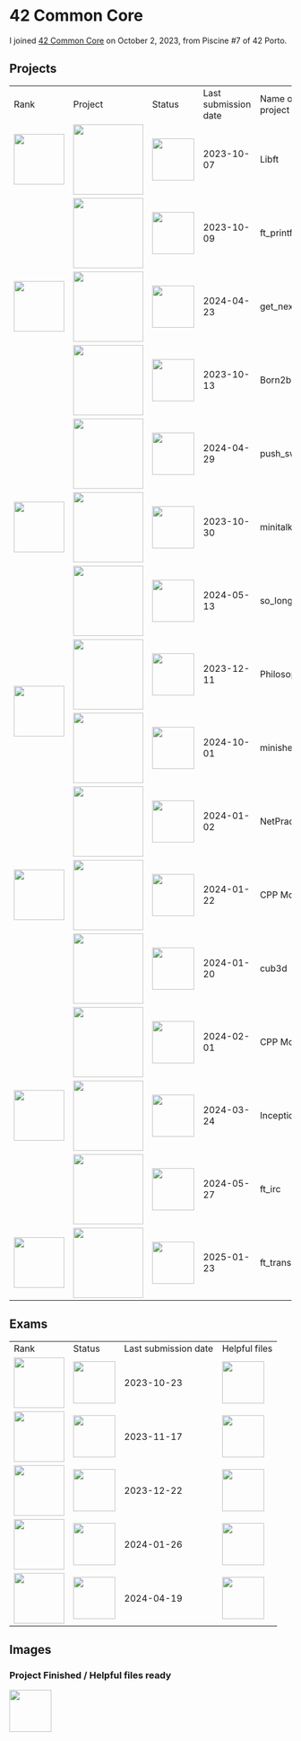 # 42 Common Core
I joined <a href="https://github.com/davidmonteiro03/42-common-core">42 Common Core</a> on October 2, 2023, from Piscine #7 of 42 Porto.

## Projects
<div align="center">
    <table>
        <tr>
            <td>Rank</td>
            <td>Project</td>
            <td>Status</td>
            <td>Last submission date</td>
            <td>Name of the project</td>
        </tr>
        <!-- RANK 00 -->
        <tr>
            <td>
                <img src="https://freepngimg.com/thumb/numbers/9-2-0-number-png-thumb.png" width="90"/>
            </td>
            <td>
                <a href="https://github.com/davidmonteiro03/42-common-core-libft">
                    <img src="https://github.com/byaliego/42-project-badges/blob/main/badges/libftm.png" width="125"/>
                </a>
            </td>
            <td>
                <img src="https://cdn-icons-png.flaticon.com/512/845/845646.png" width="75"/>
            </td>
            <td>2023-10-07</td>
            <td>Libft</td>
        </tr>
        <!-- RANK 01 -->
        <tr>
            <td rowspan="3">
                <img src="https://freepngimg.com/thumb/numbers/7-2-1-number-png-thumb.png" width="90"/>
            </td>
            <td>
                <a href="https://github.com/davidmonteiro03/42-common-core-ft_printf">
                    <img src="https://github.com/byaliego/42-project-badges/blob/main/badges/ft_printfe.png" width="125"/>
                </a>
            </td>
            <td>
                <img src="https://cdn-icons-png.flaticon.com/512/845/845646.png" width="75"/>
            </td>
            <td>2023-10-09</td>
            <td>ft_printf</td>
        </tr>
        <tr>
            <td>
                <a href="https://github.com/davidmonteiro03/42-common-core-get_next_line">
                    <img src="https://github.com/byaliego/42-project-badges/blob/main/badges/get_next_linem.png" width="125"/>
                </a>
            </td>
            <td>
                <img src="https://cdn-icons-png.flaticon.com/512/845/845646.png" width="75"/>
            </td>
            <td>2024-04-23</td>
            <td>get_next_line</td>
        </tr>
        <tr>
            <td>
                <img src="https://github.com/byaliego/42-project-badges/blob/main/badges/born2berootm.png" width="125"/>
            </td>
            <td>
                <img src="https://cdn-icons-png.flaticon.com/512/845/845646.png" width="75"/>
            </td>
            <td>2023-10-13</td>
            <td>Born2beroot</td>
        </tr>
        <!-- RANK 02 -->
        <tr>
            <td rowspan="3">
                <img src="https://freepngimg.com/thumb/numbers/2-2-2-number-png-thumb.png" width="90"/>
            </td>
            <td>
                <a href="https://github.com/davidmonteiro03/42-common-core-push_swap">
                    <img src="https://raw.githubusercontent.com/byaliego/42-project-badges/main/badges/push_swapm.png" width="125"/>
                </a>
            </td>
            <td>
                <img src="https://cdn-icons-png.flaticon.com/512/845/845646.png" width="75"/>
            </td>
            <td>2024-04-29</td>
            <td>push_swap</td>
        </tr>
        <tr>
            <td>
                <a href="https://github.com/davidmonteiro03/42-common-core-minitalk">
                    <img src="https://raw.githubusercontent.com/byaliego/42-project-badges/main/badges/minitalkm.png" width="125"/>
                </a>
            </td>
            <td>
                <img src="https://cdn-icons-png.flaticon.com/512/845/845646.png" width="75"/>
            </td>
            <td>2023-10-30</td>
            <td>minitalk</td>
        </tr>
        <tr>
            <td>
                <a href="https://github.com/davidmonteiro03/42-common-core-so_long">
                    <img src="https://raw.githubusercontent.com/byaliego/42-project-badges/main/badges/so_longm.png" width="125"/>
                </a>
            </td>
            <td>
                <img src="https://cdn-icons-png.flaticon.com/512/845/845646.png" width="75"/>
            </td>
            <td>2024-05-13</td>
            <td>so_long</td>
        </tr>
        <!-- RANK 03 -->
        <tr>
            <td rowspan="2">
                <img src="https://freepngimg.com/thumb/numbers/5-2-3-number-png-thumb.png" width="90"/>
            </td>
            <td>
                <a href="https://github.com/davidmonteiro03/42-common-core-philosophers">
                    <img src="https://github.com/byaliego/42-project-badges/blob/main/badges/philosopherse.png" width="125"/>
                </a>
            </td>
            <td>
                <img src="https://cdn-icons-png.flaticon.com/512/845/845646.png" width="75"/>
            </td>
            <td>2023-12-11</td>
            <td>Philosophers</td>
        </tr>
        <tr>
            <td>
                <a href="https://github.com/davidmonteiro03/42-common-core-minishell">
                    <img src="https://github.com/byaliego/42-project-badges/blob/main/badges/minishellm.png" width="125"/>
                </a>
            </td>
            <td>
                <img src="https://cdn-icons-png.flaticon.com/512/845/845646.png" width="75"/>
            </td>
            <td>2024-10-01</td>
            <td>minishell</td>
        </tr>
        <!-- RANK 04 -->
        <tr>
            <td rowspan="3">
                <img src="https://freepngimg.com/thumb/numbers/1-2-4-number-png-thumb.png" width="90"/>
            </td>
            <td>
                <a href="https://github.com/davidmonteiro03/42-common-core-netpractice">
                    <img src="https://github.com/byaliego/42-project-badges/blob/main/badges/netpracticem.png" width="125"/>
                </a>
            </td>
            <td>
                <img src="https://cdn-icons-png.flaticon.com/512/845/845646.png" width="75"/>
            </td>
            <td>2024-01-02</td>
            <td>NetPractice</td>
        </tr>
        <tr>
            <td>
                <a href="https://github.com/davidmonteiro03/42-common-core-cpp-modules">
                    <img src="https://github.com/byaliego/42-project-badges/blob/main/badges/cppm.png" width="125"/>
                </a>
            </td>
            <td>
                <img src="https://cdn-icons-png.flaticon.com/512/845/845646.png" width="75"/>
            </td>
            <td>2024-01-22</td>
            <td>CPP Modules</td>
        </tr>
        <tr>
            <td>
                <a href="https://github.com/davidmonteiro03/42-common-core-cub3d">
                    <img src="https://github.com/byaliego/42-project-badges/blob/main/badges/cub3dm.png" width="125"/>
                </a>
            </td>
            <td>
                <img src="https://cdn-icons-png.flaticon.com/512/845/845646.png" width="75"/>
            </td>
            <td>2024-01-20</td>
            <td>cub3d</td>
        </tr>
        <!-- RANK 05 -->
        <tr>
            <td rowspan="3">
                <img src="https://freepngimg.com/thumb/numbers/11-2-5-number-png-thumb.png" width="90"/>
            </td>
            <td>
                <a href="https://github.com/davidmonteiro03/42-common-core-cpp-modules">
                    <img src="https://github.com/byaliego/42-project-badges/blob/main/badges/cppm.png" width="125"/>
                </a>
            </td>
            <td>
                <img src="https://cdn-icons-png.flaticon.com/512/845/845646.png" width="75"/>
            </td>
            <td>2024-02-01</td>
            <td>CPP Modules</td>
        </tr>
        <tr>
            <td>
                <a href="https://github.com/davidmonteiro03/42-common-core-inception">
                    <img src="https://github.com/byaliego/42-project-badges/blob/main/badges/inceptionm.png" width="125"/>
                </a>
            </td>
            <td>
                <img src="https://cdn-icons-png.flaticon.com/512/845/845646.png" width="75"/>
            </td>
            <td>2024-03-24</td>
            <td>Inception</td>
        </tr>
        <tr>
            <td>
                <a href="https://github.com/davidmonteiro03/42-common-core-ft_irc">
                    <img src="https://github.com/byaliego/42-project-badges/blob/main/badges/ft_ircm.png" width="125"/>
                </a>
            </td>
            <td>
                <img src="https://cdn-icons-png.flaticon.com/512/845/845646.png" width="75"/>
            </td>
            <td>2024-05-27</td>
            <td>ft_irc</td>
        </tr>
        <!-- RANK 06 -->
        <tr>
            <td>
                <img src="https://freepngimg.com/thumb/numbers/8-2-6-number-png-thumb.png" width="90"/>
            </td>
            <td>
                <a href="https://github.com/davidmonteiro03/42-common-core-ft_transcendence">
                    <img src="https://github.com/ayogun/42-project-badges/blob/main/badges/ft_transcendencem.png" width="125"/>
                </a>
            </td>
            <td>
                <img src="https://cdn-icons-png.flaticon.com/512/845/845646.png" width="75"/>
            </td>
            <td>2025-01-23</td>
            <td>ft_transcendence</td>
        </tr>
    </table>
</div>

## Exams
<div align="center">
    <table>
        <tr>
            <td>Rank</td>
            <td>Status</td>
            <td>Last submission date</td>
            <td>Helpful files</td>
        </tr>
        <!-- RANK 02 -->
        <tr>
            <td>
                <img src="https://freepngimg.com/thumb/numbers/2-2-2-number-png-thumb.png" width="90"/>
            </td>
            <td>
                <img src="https://cdn-icons-png.flaticon.com/512/845/845646.png" width="75"/>
            </td>
            <td>2023-10-23</td>
            <td>
                <a href="https://github.com/davidmonteiro03/42-common-core-exam-rank-02">
                    <img src="https://cdn-icons-png.flaticon.com/512/845/845646.png" width="75"/>
                </a>
            </td>
        </tr>
        <!-- RANK 03 -->
        <tr>
            <td>
                <img src="https://freepngimg.com/thumb/numbers/5-2-3-number-png-thumb.png" width="90"/>
            </td>
            <td>
                <img src="https://cdn-icons-png.flaticon.com/512/845/845646.png" width="75"/>
            </td>
            <td>2023-11-17</td>
            <td>
                <a href="https://github.com/davidmonteiro03/42-common-core-exam-rank-03">
                    <img src="https://cdn-icons-png.flaticon.com/512/845/845646.png" width="75"/>
                </a>
            </td>
        </tr>
        <!-- RANK 04 -->
        <tr>
            <td>
                <img src="https://freepngimg.com/thumb/numbers/1-2-4-number-png-thumb.png" width="90"/>
            </td>
            <td>
                <img src="https://cdn-icons-png.flaticon.com/512/845/845646.png" width="75"/>
            </td>
            <td>2023-12-22</td>
            <td>
                <a href="https://github.com/davidmonteiro03/42-common-core-exam-rank-04">
                    <img src="https://cdn-icons-png.flaticon.com/512/845/845646.png" width="75"/>
                </a>
            </td>
        </tr>
        <!-- RANK 05 -->
        <tr>
            <td>
                <img src="https://freepngimg.com/thumb/numbers/11-2-5-number-png-thumb.png" width="90"/>
            </td>
            <td>
                <img src="https://cdn-icons-png.flaticon.com/512/845/845646.png" width="75"/>
            </td>
            <td>2024-01-26</td>
            <td>
                <a href="https://github.com/davidmonteiro03/42-common-core-exam-rank-05">
                    <img src="https://cdn-icons-png.flaticon.com/512/845/845646.png" width="75"/>
                </a>
            </td>
        </tr>
        <!-- RANK 06 -->
        <tr>
            <td>
                <img src="https://freepngimg.com/thumb/numbers/8-2-6-number-png-thumb.png" width="90"/>
            </td>
            <td>
                <img src="https://cdn-icons-png.flaticon.com/512/845/845646.png" width="75"/>
            </td>
            <td>2024-04-19</td>
            <td>
                <a href="https://github.com/davidmonteiro03/42-common-core-exam-rank-06">
                    <img src="https://cdn-icons-png.flaticon.com/512/845/845646.png" width="75"/>
                </a>
            </td>
        </tr>
    </table>
</div>

## Images

### Project Finished / Helpful files ready

<img src="https://cdn-icons-png.flaticon.com/512/845/845646.png" width="75"/>
